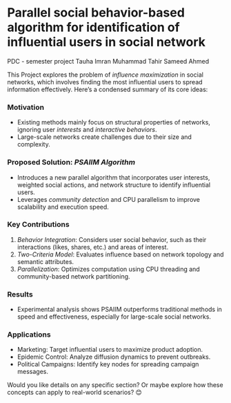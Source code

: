 # Parallel social behavior-based algorithm for identification of influential users in social network
 PDC - semester project
    Tauha Imran
    Muhammad Tahir
    Sameed Ahmed

 This Project explores the problem of *influence maximization* in social networks, which involves finding the most influential users to spread information effectively. Here’s a condensed summary of its core ideas:

### Motivation
- Existing methods mainly focus on structural properties of networks, ignoring user *interests* and *interactive behaviors*.
- Large-scale networks create challenges due to their size and complexity.

### Proposed Solution: *PSAIIM Algorithm*
- Introduces a new parallel algorithm that incorporates user interests, weighted social actions, and network structure to identify influential users.
- Leverages *community detection* and CPU parallelism to improve scalability and execution speed.

### Key Contributions
1. *Behavior Integration*: Considers user social behavior, such as their interactions (likes, shares, etc.) and areas of interest.
2. *Two-Criteria Model*: Evaluates influence based on network topology and semantic attributes.
3. *Parallelization*: Optimizes computation using CPU threading and community-based network partitioning.

### Results
- Experimental analysis shows PSAIIM outperforms traditional methods in speed and effectiveness, especially for large-scale social networks.

### Applications
- Marketing: Target influential users to maximize product adoption.
- Epidemic Control: Analyze diffusion dynamics to prevent outbreaks.
- Political Campaigns: Identify key nodes for spreading campaign messages.

Would you like details on any specific section? Or maybe explore how these concepts can apply to real-world scenarios? 😊
